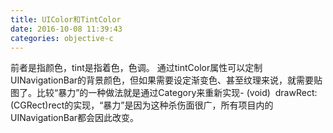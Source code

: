 ```yaml
---
title: UIColor和TintColor
date: 2016-10-08 11:39:43
categories: objective-c
---
```

<!-- more -->

前者是指颜色，tint是指着色，色调。
通过tintColor属性可以定制UINavigationBar的背景颜色，但如果需要设定渐变色、甚至纹理来说，就需要贴图了。比较“暴力”的一种做法就是通过Category来重新实现- (void)
 drawRect:(CGRect)rect的实现，“暴力”是因为这种杀伤面很广，所有项目内的UINavigationBar都会因此改变。
